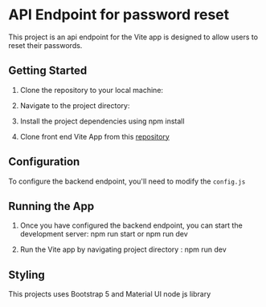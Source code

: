 # API Endpoint for password reset

This project is an api endpoint for the Vite app is designed to allow users to reset their passwords.

## Getting Started

1. Clone the repository to your local machine:

2. Navigate to the project directory:

3. Install the project dependencies using npm install

4. Clone front end Vite App  from this [repository](https://github.com/adithyan-sivaraman/password-reset-frontend)

## Configuration

To configure the backend endpoint, you'll need to modify the `config.js`

## Running the App

1. Once you have configured the backend endpoint, you can start the development server: npm run start or npm run dev

2. Run the Vite app by navigating project directory : npm run dev

## Styling

This projects uses Bootstrap 5 and Material UI node js library
